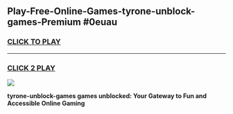
## Play-Free-Online-Games-tyrone-unblock-games-Premium #0euau
<h3>
<a href="https://premium.freeplayer.one?title=tyrone-unblock-games&ref=8M">CLICK TO PLAY</a></h3>
<hr>

<h3>
<a href="https://premium.freeplayer.one?title=tyrone-unblock-games&ref=8M">CLICK 2 PLAY</a>
  
</h3>

<a href="https://premium.freeplayer.one?title=tyrone-unblock-games&ref=8M"><img src="https://clearcache.store/games.png"></a>


**tyrone-unblock-games games unblocked: Your Gateway to Fun and Accessible Online Gaming**
